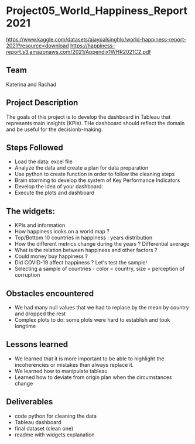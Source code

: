 # Project05_World_Happiness_Report2021
https://www.kaggle.com/datasets/ajaypalsinghlo/world-happiness-report-2021?resource=download
https://happiness-report.s3.amazonaws.com/2021/Appendix1WHR2021C2.pdf

## Team 
Katerina and Rachad

## Project Description

The goals of this project is to develop the dashboard in Tableau that represents main insights (KPIs). THe dashboard should reflect the domain and be useful for the decisionb-making.

## Steps Followed 

- Load the data: excel file
- Analyze the data and create a plan for data preparation
- Use python to create function in order to follow the cleaning steps
- Brain storming to develop the system of Key Performance Indicators
- Develop the idea of your dashboard:
- Execute the plots and dashboard

## The widgets: 
- KPIs and information
- How happiness looks on a world map ?
- Top/Bottom 10 countries in happiness : years distribution
- How the different metrics change during the years ? Differential average 
- What is the relation between happiness and other factors ?
- Could money buy happiness ?
- Did COVID-19 affect happiness ? Let's test the sample!
- Selecting a sample of countries  - <Nom de la page>
color = country, size = perception of corruption

## Obstacles encountered 

- We had many null values that we had to replace by the mean by country and dropped the rest
- Complex plots to do: some plots were hard to establish and took longtime

## Lessons learned 

- We learned that it is more important to be able to highlight the incoherencies or mistakes than always replace it. 
- We learned how to manipulate tableau
- Learned how to deviate from origin plan when the circumstances change

## Deliverables

- code python for cleaning the data
- Tableau dashboard
- final dataset (clean one)
- readme with widgets explanation

